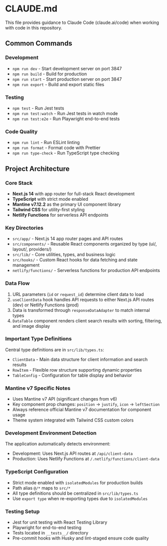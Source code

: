 # CLAUDE.md

This file provides guidance to Claude Code (claude.ai/code) when working with code in this repository.

## Common Commands

### Development
- `npm run dev` - Start development server on port 3847
- `npm run build` - Build for production
- `npm run start` - Start production server on port 3847
- `npm run export` - Build and export static files

### Testing
- `npm test` - Run Jest tests
- `npm run test:watch` - Run Jest tests in watch mode
- `npm run test:e2e` - Run Playwright end-to-end tests

### Code Quality
- `npm run lint` - Run ESLint linting
- `npm run format` - Format code with Prettier
- `npm run type-check` - Run TypeScript type checking

## Project Architecture

### Core Stack
- **Next.js 14** with app router for full-stack React development
- **TypeScript** with strict mode enabled
- **Mantine v7.12.2** as the primary UI component library
- **Tailwind CSS** for utility-first styling
- **Netlify Functions** for serverless API endpoints

### Key Directories
- `src/app/` - Next.js 14 app router pages and API routes
- `src/components/` - Reusable React components organized by type (ui/, layout/, providers/)
- `src/lib/` - Core utilities, types, and business logic
- `src/hooks/` - Custom React hooks for data fetching and state management
- `netlify/functions/` - Serverless functions for production API endpoints

### Data Flow
1. URL parameters (`id` or `request_id`) determine client data to load
2. `useClientData` hook handles API requests to either Next.js API routes (dev) or Netlify Functions (prod)
3. Data is transformed through `responseDataAdapter` to match internal types
4. `DataTable` component renders client search results with sorting, filtering, and image display

### Important Type Definitions
Central type definitions are in `src/lib/types.ts`:
- `ClientData` - Main data structure for client information and search results
- `RowItem` - Flexible row structure supporting dynamic properties
- `TableConfig` - Configuration for table display and behavior

### Mantine v7 Specific Notes
- Uses Mantine v7 API (significant changes from v6)
- Key component prop changes: `position` → `justify`, `icon` → `leftSection`
- Always reference official Mantine v7 documentation for component usage
- Theme system integrated with Tailwind CSS custom colors

### Development Environment Detection
The application automatically detects environment:
- Development: Uses Next.js API routes at `/api/client-data`
- Production: Uses Netlify Functions at `/.netlify/functions/client-data`

### TypeScript Configuration
- Strict mode enabled with `isolatedModules` for production builds
- Path alias `@/*` maps to `src/*`
- All type definitions should be centralized in `src/lib/types.ts`
- Use `export type` when re-exporting types due to `isolatedModules`

### Testing Setup
- Jest for unit testing with React Testing Library
- Playwright for end-to-end testing
- Tests located in `__tests__/` directory
- Pre-commit hooks with Husky and lint-staged ensure code quality